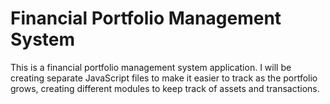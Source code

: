 # Financial Portfolio Management System
This is a financial portfolio management system application. I will be creating separate JavaScript files to make it easier to track as the portfolio grows, creating different modules to keep track of assets and transactions.
